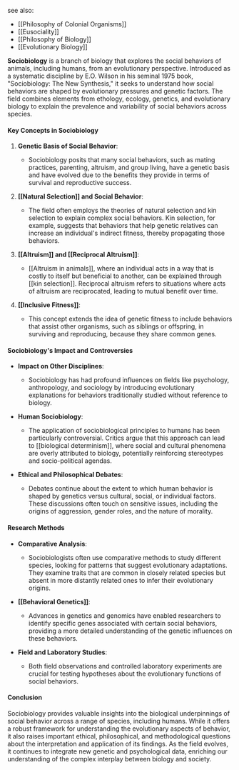 see also:
- [[Philosophy of Colonial Organisms]]
- [[Eusociality]]
- [[Philosophy of Biology]]
- [[Evolutionary Biology]]

**Sociobiology** is a branch of biology that explores the social behaviors of animals, including humans, from an evolutionary perspective. Introduced as a systematic discipline by E.O. Wilson in his seminal 1975 book, "Sociobiology: The New Synthesis," it seeks to understand how social behaviors are shaped by evolutionary pressures and genetic factors. The field combines elements from ethology, ecology, genetics, and evolutionary biology to explain the prevalence and variability of social behaviors across species.

#### Key Concepts in Sociobiology

1. **Genetic Basis of Social Behavior**:
   - Sociobiology posits that many social behaviors, such as mating practices, parenting, altruism, and group living, have a genetic basis and have evolved due to the benefits they provide in terms of survival and reproductive success.

2. **[[Natural Selection]] and Social Behavior**:
   - The field often employs the theories of natural selection and kin selection to explain complex social behaviors. Kin selection, for example, suggests that behaviors that help genetic relatives can increase an individual's indirect fitness, thereby propagating those behaviors.

3. **[[Altruism]] and [[Reciprocal Altruism]]**:
   - [[Altruism in animals]], where an individual acts in a way that is costly to itself but beneficial to another, can be explained through [[kin selection]]. Reciprocal altruism refers to situations where acts of altruism are reciprocated, leading to mutual benefit over time.

4. **[[Inclusive Fitness]]**:
   - This concept extends the idea of genetic fitness to include behaviors that assist other organisms, such as siblings or offspring, in surviving and reproducing, because they share common genes.

#### Sociobiology's Impact and Controversies

- **Impact on Other Disciplines**:
  - Sociobiology has had profound influences on fields like psychology, anthropology, and sociology by introducing evolutionary explanations for behaviors traditionally studied without reference to biology.

- **Human Sociobiology**:
  - The application of sociobiological principles to humans has been particularly controversial. Critics argue that this approach can lead to [[biological determinism]], where social and cultural phenomena are overly attributed to biology, potentially reinforcing stereotypes and socio-political agendas.

- **Ethical and Philosophical Debates**:
  - Debates continue about the extent to which human behavior is shaped by genetics versus cultural, social, or individual factors. These discussions often touch on sensitive issues, including the origins of aggression, gender roles, and the nature of morality.

#### Research Methods

- **Comparative Analysis**:
  - Sociobiologists often use comparative methods to study different species, looking for patterns that suggest evolutionary adaptations. They examine traits that are common in closely related species but absent in more distantly related ones to infer their evolutionary origins.

- **[[Behavioral Genetics]]**:
  - Advances in genetics and genomics have enabled researchers to identify specific genes associated with certain social behaviors, providing a more detailed understanding of the genetic influences on these behaviors.

- **Field and Laboratory Studies**:
  - Both field observations and controlled laboratory experiments are crucial for testing hypotheses about the evolutionary functions of social behaviors.

#### Conclusion

Sociobiology provides valuable insights into the biological underpinnings of social behavior across a range of species, including humans. While it offers a robust framework for understanding the evolutionary aspects of behavior, it also raises important ethical, philosophical, and methodological questions about the interpretation and application of its findings. As the field evolves, it continues to integrate new genetic and psychological data, enriching our understanding of the complex interplay between biology and society.